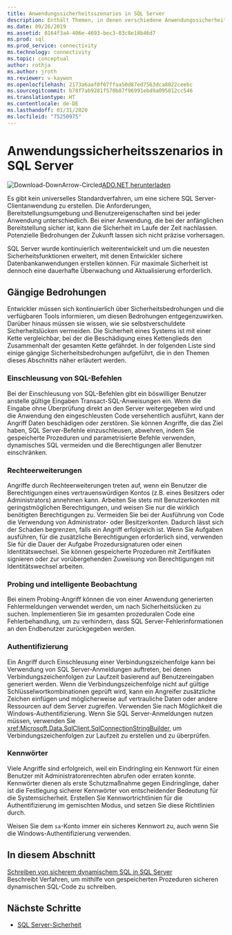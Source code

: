 ```yaml
---
title: Anwendungssicherheitsszenarios in SQL Server
description: Enthält Themen, in denen verschiedene Anwendungssicherheitsszenarien für ADO.NET- und SQL Server-Anwendungen erläutert werden.
ms.date: 09/26/2019
ms.assetid: 0164f3a4-406e-4693-bec3-03c8e18b46d7
ms.prod: sql
ms.prod_service: connectivity
ms.technology: connectivity
ms.topic: conceptual
author: rothja
ms.author: jroth
ms.reviewer: v-kaywon
ms.openlocfilehash: 2173a6aaf0f07ffaa50d87ed7563dca8022ceebc
ms.sourcegitcommit: b78f7ab9281f570b87f96991ebd9a095812cc546
ms.translationtype: HT
ms.contentlocale: de-DE
ms.lasthandoff: 01/31/2020
ms.locfileid: "75250975"
---
```

# <a name="application-security-scenarios-in-sql-server"></a>Anwendungssicherheitsszenarios in SQL Server

![Download-DownArrow-Circled](../../../ssdt/media/download.png)[ADO.NET herunterladen](../../sql-connection-libraries.md#anchor-20-drivers-relational-access)

Es gibt kein universelles Standardverfahren, um eine sichere SQL Server-Clientanwendung zu erstellen. Die Anforderungen, Bereitstellungsumgebung und Benutzereigenschaften sind bei jeder Anwendung unterschiedlich. Bei einer Anwendung, die bei der anfänglichen Bereitstellung sicher ist, kann die Sicherheit im Laufe der Zeit nachlassen. Potenzielle Bedrohungen der Zukunft lassen sich nicht präzise vorhersagen.  
  
SQL Server wurde kontinuierlich weiterentwickelt und um die neuesten Sicherheitsfunktionen erweitert, mit denen Entwickler sichere Datenbankanwendungen erstellen können. Für maximale Sicherheit ist dennoch eine dauerhafte Überwachung und Aktualisierung erforderlich.  
  
## <a name="common-threats"></a>Gängige Bedrohungen  
Entwickler müssen sich kontinuierlich über Sicherheitsbedrohungen und die verfügbaren Tools informieren, um diesen Bedrohungen entgegenzuwirken. Darüber hinaus müssen sie wissen, wie sie selbstverschuldete Sicherheitslücken vermeiden. Die Sicherheit eines Systems ist mit einer Kette vergleichbar, bei der die Beschädigung eines Kettenglieds den Zusammenhalt der gesamten Kette gefährdet. In der folgenden Liste sind einige gängige Sicherheitsbedrohungen aufgeführt, die in den Themen dieses Abschnitts näher erläutert werden.  
  
### <a name="sql-injection"></a>Einschleusung von SQL-Befehlen  
Bei der Einschleusung von SQL-Befehlen gibt ein böswilliger Benutzer anstelle gültige Eingaben Transact-SQL-Anweisungen ein. Wenn die Eingabe ohne Überprüfung direkt an den Server weitergegeben wird und die Anwendung den eingeschleusten Code versehentlich ausführt, kann der Angriff Daten beschädigen oder zerstören. Sie können Angriffe, die das Ziel haben, SQL Server-Befehle einzuschleusen, abwehren, indem Sie gespeicherte Prozeduren und parametrisierte Befehle verwenden, dynamisches SQL vermeiden und die Berechtigungen aller Benutzer einschränken.  
  
### <a name="elevation-of-privilege"></a>Rechteerweiterungen  
Angriffe durch Rechteerweiterungen treten auf, wenn ein Benutzer die Berechtigungen eines vertrauenswürdigen Kontos (z.B. eines Besitzers oder Administrators) annehmen kann. Arbeiten Sie stets mit Benutzerkonten mit geringstmöglichen Berechtigungen, und weisen Sie nur die wirklich benötigten Berechtigungen zu. Vermeiden Sie bei der Ausführung von Code die Verwendung von Administrator- oder Besitzerkonten. Dadurch lässt sich der Schaden begrenzen, falls ein Angriff erfolgreich ist. Wenn Sie Aufgaben ausführen, für die zusätzliche Berechtigungen erforderlich sind, verwenden Sie für die Dauer der Aufgabe Prozedursignaturen oder einen Identitätswechsel. Sie können gespeicherte Prozeduren mit Zertifikaten signieren oder zur vorübergehenden Zuweisung von Berechtigungen mit Identitätswechsel arbeiten.  
  
### <a name="probing-and-intelligent-observation"></a>Probing und intelligente Beobachtung  
Bei einem Probing-Angriff können die von einer Anwendung generierten Fehlermeldungen verwendet werden, um nach Sicherheitslücken zu suchen. Implementieren Sie im gesamten prozeduralen Code eine Fehlerbehandlung, um zu verhindern, dass SQL Server-Fehlerinformationen an den Endbenutzer zurückgegeben werden.  
  
### <a name="authentication"></a>Authentifizierung  
Ein Angriff durch Einschleusung einer Verbindungszeichenfolge kann bei Verwendung von SQL Server-Anmeldungen auftreten, bei denen Verbindungszeichenfolgen zur Laufzeit basierend auf Benutzereingaben generiert werden. Wenn die Verbindungszeichenfolge nicht auf gültige Schlüsselwortkombinationen geprüft wird, kann ein Angreifer zusätzliche Zeichen einfügen und möglicherweise auf vertrauliche Daten oder andere Ressourcen auf dem Server zugreifen. Verwenden Sie nach Möglichkeit die Windows-Authentifizierung. Wenn Sie SQL Server-Anmeldungen nutzen müssen, verwenden Sie <xref:Microsoft.Data.SqlClient.SqlConnectionStringBuilder>, um Verbindungszeichenfolgen zur Laufzeit zu erstellen und zu überprüfen.  
  
### <a name="passwords"></a>Kennwörter  
Viele Angriffe sind erfolgreich, weil ein Eindringling ein Kennwort für einen Benutzer mit Administratorenrechten abrufen oder erraten konnte. Kennwörter dienen als erste Schutzmaßnahme gegen Eindringlinge, daher ist die Festlegung sicherer Kennwörter von entscheidender Bedeutung für die Systemsicherheit. Erstellen Sie Kennwortrichtlinien für die Authentifizierung im gemischten Modus, und setzen Sie diese Richtlinien durch.  
  
Weisen Sie dem `sa`-Konto immer ein sicheres Kennwort zu, auch wenn Sie die Windows-Authentifizierung verwenden.  
  
## <a name="in-this-section"></a>In diesem Abschnitt  
[Schreiben von sicherem dynamischem SQL in SQL Server](writing-secure-dynamic-sql.md)  
Beschreibt Verfahren, um mithilfe von gespeicherten Prozeduren sicheren dynamischen SQL-Code zu schreiben.  

## <a name="next-steps"></a>Nächste Schritte
- [SQL Server-Sicherheit](sql-server-security.md)
